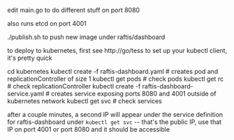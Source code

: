 edit main.go to do different stuff on port 8080

also runs etcd on port 4001

./publish.sh to push new image under raftis/dashboard

to deploy to kubernetes, first see http://go/tess to set up your kubectl client, it's pretty quick

cd kubernetes
kubectl create -f raftis-dashboard.yaml # creates pod and replicationController of size 1
kubectl get pods # check pods
kubectl get rc  # check replicationController
kubectl create -f raftis-dashboard-service.yaml # creates service exposing ports 8080 and 4001 outside of kubernetes network
kubectl get svc # check services


after a couple minutes, a second IP will appear under the service definition for raftis-dashboard under `kubectl get svc` -- that's the public IP, use that IP on port 4001 or port 8080 and it should be accessible 
